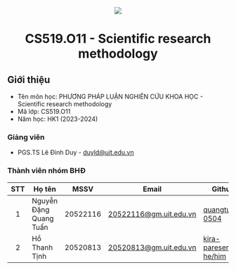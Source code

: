 <p align="center">
  <a href="https://www.uit.edu.vn/"><img src="https://www.uit.edu.vn/sites/vi/files/banner.png"></a>
<h1 align="center"><b>CS519.O11 - Scientific research methodology</b></h1>

## Giới thiệu
* Tên môn học: PHƯƠNG PHÁP LUẬN NGHIÊN CỨU KHOA HỌC - Scientific research methodology
* Mã lớp: CS519.O11
* Năm học: HK1 (2023-2024)

### Giảng viên
* PGS.TS Lê Đình Duy - duyld@uit.edu.vn

### Thành viên nhóm BHĐ

| STT | Họ tên | MSSV | Email | Github |
| :---: | --- | --- | --- | --- |
| 1 | Nguyễn Đặng Quang Tuấn | 20522116 | 20522116@gm.uit.edu.vn | [quangtuan-0504](https://github.com/quangtuan-0504) |
| 2 | Hồ Thanh Tịnh | 20520813 | 20520813@gm.uit.edu.vn | [kira-pareser · he/him](https://github.com/kira-pareser) |